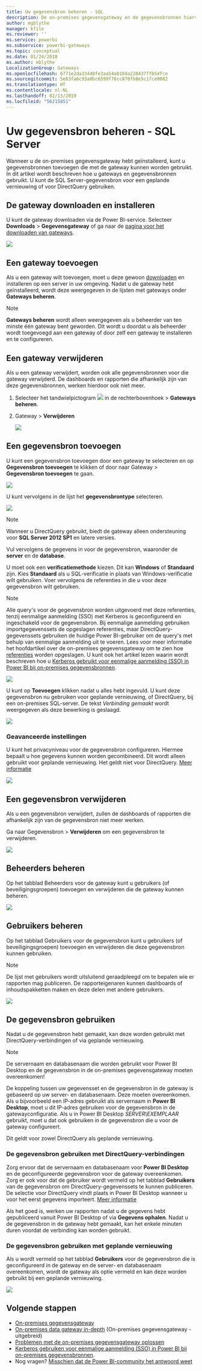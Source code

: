 ```yaml
---
title: Uw gegevensbron beheren - SQL
description: De on-premises gegevensgateway en de gegevensbronnen hiervoor beheren.
author: mgblythe
manager: kfile
ms.reviewer: ''
ms.service: powerbi
ms.subservice: powerbi-gateways
ms.topic: conceptual
ms.date: 01/24/2018
ms.author: mblythe
LocalizationGroup: Gateways
ms.openlocfilehash: 6771e2da33448fe3aa54a0184a220437ffb54fce
ms.sourcegitcommit: 5e83fa6c93a0bc6599f76cc070fb0e5c1fce0082
ms.translationtype: HT
ms.contentlocale: nl-NL
ms.lasthandoff: 02/13/2019
ms.locfileid: "56215851"
---
```

# <a name="manage-your-data-source---sql-server"></a>Uw gegevensbron beheren - SQL Server
Wanneer u de on-premises gegevensgateway hebt geïnstalleerd, kunt u gegevensbronnen toevoegen die met de gateway kunnen worden gebruikt. In dit artikel wordt beschreven hoe u gateways en gegevensbronnen gebruikt. U kunt de SQL Server-gegevensbron voor een geplande vernieuwing of voor DirectQuery gebruiken.

## <a name="download-and-install-the-gateway"></a>De gateway downloaden en installeren
U kunt de gateway downloaden via de Power BI-service. Selecteer **Downloads** > **Gegevensgateway** of ga naar de [pagina voor het downloaden van gateways](https://go.microsoft.com/fwlink/?LinkId=698861).

![](media/service-gateway-enterprise-manage-sql/powerbi-download-data-gateway.png)

## <a name="add-a-gateway"></a>Een gateway toevoegen
Als u een gateway wilt toevoegen, moet u deze gewoon [downloaden](https://go.microsoft.com/fwlink/?LinkId=698861) en installeren op een server in uw omgeving. Nadat u de gateway hebt geïnstalleerd, wordt deze weergegeven in de lijsten met gateways onder **Gateways beheren**.

> [!NOTE]
> **Gateways beheren** wordt alleen weergegeven als u beheerder van ten minste één gateway bent geworden. Dit wordt u doordat u als beheerder wordt toegevoegd aan een gateway of door zelf een gateway te installeren en te configureren.
> 
> 

## <a name="remove-a-gateway"></a>Een gateway verwijderen
Als u een gateway verwijdert, worden ook alle gegevensbronnen voor die gateway verwijderd.  De dashboards en rapporten die afhankelijk zijn van deze gegevensbronnen, werken hierdoor ook niet meer.

1. Selecteer het tandwielpictogram ![](media/service-gateway-enterprise-manage-sql/pbi_gearicon.png) in de rechterbovenhoek > **Gateways beheren**.
2. Gateway > **Verwijderen**
   
   ![](media/service-gateway-enterprise-manage-sql/datasourcesettings7.png)

## <a name="add-a-data-source"></a>Een gegevensbron toevoegen
U kunt een gegevensbron toevoegen door een gateway te selecteren en op **Gegevensbron toevoegen** te klikken of door naar Gateway > **Gegevensbron toevoegen** te gaan.

![](media/service-gateway-enterprise-manage-sql/datasourcesettings1.png)

U kunt vervolgens in de lijst het **gegevensbrontype** selecteren.

![](media/service-gateway-enterprise-manage-sql/datasourcesettings2.png)

> [!NOTE]
> Wanneer u DirectQuery gebruikt, biedt de gateway alleen ondersteuning voor **SQL Server 2012 SP1** en latere versies.
> 
> 

Vul vervolgens de gegevens in voor de gegevensbron, waaronder de **server** en de **database**.  

U moet ook een **verificatiemethode** kiezen.  Dit kan **Windows** of **Standaard** zijn.  Kies **Standaard** als u SQL-verificatie in plaats van Windows-verificatie wilt gebruiken. Voer vervolgens de referenties in die u voor deze gegevensbron wilt gebruiken.

> [!NOTE]
> Alle query's voor de gegevensbron worden uitgevoerd met deze referenties, tenzij eenmalige aanmelding (SSO) met Kerberos is geconfigureerd en ingeschakeld voor de gegevensbron. Bij eenmalige aanmelding gebruiken importgegevenssets de opgeslagen referenties, maar DirectQuery-gegevenssets gebruiken de huidige Power BI-gebruiker om de query's met behulp van eenmalige aanmelding uit te voeren. Lees voor meer informatie het hoofdartikel over de on-premises gegevensgateway om te zien hoe [referenties](service-gateway-onprem.md#credentials) worden opgeslagen. U kunt ook het artikel lezen waarin wordt beschreven hoe u [Kerberos gebruikt voor eenmalige aanmelding (SSO) in Power BI bij on-premises gegevensbronnen](service-gateway-sso-kerberos.md).
> 
> 

![](media/service-gateway-enterprise-manage-sql/datasourcesettings3.png)

U kunt op **Toevoegen** klikken nadat u alles hebt ingevuld.  U kunt deze gegevensbron nu gebruiken voor geplande vernieuwing, of DirectQuery, bij een on-premises SQL-server. De tekst *Verbinding gemaakt* wordt weergegeven als deze bewerking is geslaagd.

![](media/service-gateway-enterprise-manage-sql/datasourcesettings4.png)

### <a name="advanced-settings"></a>Geavanceerde instellingen
U kunt het privacyniveau voor de gegevensbron configureren. Hiermee bepaalt u hoe gegevens kunnen worden gecombineerd. Dit wordt alleen gebruikt voor geplande vernieuwing. Het geldt niet voor DirectQuery. [Meer informatie](https://support.office.com/article/Privacy-levels-Power-Query-CC3EDE4D-359E-4B28-BC72-9BEE7900B540)

![](media/service-gateway-enterprise-manage-sql/datasourcesettings9.png)

## <a name="remove-a-data-source"></a>Een gegevensbron verwijderen
Als u een gegevensbron verwijdert, zullen de dashboards of rapporten die afhankelijk zijn van de gegevensbron niet meer werken.  

Ga naar Gegevensbron > **Verwijderen** om een gegevensbron te verwijderen.

![](media/service-gateway-enterprise-manage-sql/datasourcesettings6.png)

## <a name="manage-administrators"></a>Beheerders beheren
Op het tabblad Beheerders voor de gateway kunt u gebruikers (of beveiligingsgroepen) toevoegen en verwijderen die de gateway kunnen beheren.

![](media/service-gateway-enterprise-manage-sql/datasourcesettings8.png)

## <a name="manage-users"></a>Gebruikers beheren
Op het tabblad Gebruikers voor de gegevensbron kunt u gebruikers (of beveiligingsgroepen) toevoegen en verwijderen die deze gegevensbron kunnen gebruiken.

> [!NOTE]
> De lijst met gebruikers wordt uitsluitend geraadpleegd om te bepalen wie er rapporten mag publiceren. De rapporteigenaren kunnen dashboards of inhoudspakketten maken en deze delen met andere gebruikers.
> 
> 

![](media/service-gateway-enterprise-manage-sql/datasourcesettings5.png)

## <a name="using-the-data-source"></a>De gegevensbron gebruiken
Nadat u de gegevensbron hebt gemaakt, kan deze worden gebruikt met DirectQuery-verbindingen of via geplande vernieuwing.

> [!NOTE]
> De servernaam en databasenaam die worden gebruikt voor Power BI Desktop en de gegevensbron in de on-premises gegevensgateway moeten overeenkomen!
> 
> 

De koppeling tussen uw gegevensset en de gegevensbron in de gateway is gebaseerd op uw server- en databasenaam. Deze moeten overeenkomen. Als u bijvoorbeeld een IP-adres gebruikt als servernaam in **Power BI Desktop**, moet u dit IP-adres gebruiken voor de gegevensbron in de gatewayconfiguratie. Als u in Power BI Desktop *SERVER\EXEMPLAAR* gebruikt, moet u dat ook gebruiken in de gegevensbron die u voor de gateway configureert.

Dit geldt voor zowel DirectQuery als geplande vernieuwing.

### <a name="using-the-data-source-with-directquery-connections"></a>De gegevensbron gebruiken met DirectQuery-verbindingen
Zorg ervoor dat de servernaam en databasenaam voor **Power BI Desktop** en de geconfigureerde gegevensbron voor de gateway overeenkomen. Zorg er ook voor dat de gebruiker wordt vermeld op het tabblad **Gebruikers** van de gegevensbron om DirectQuery-gegevenssets te kunnen publiceren. De selectie voor DirectQuery vindt plaats in Power BI Desktop wanneer u voor het eerst gegevens importeert. [Meer informatie](desktop-use-directquery.md)

Als het goed is, werken uw rapporten nadat u de gegevens hebt gepubliceerd vanuit Power BI Desktop of via **Gegevens ophalen**. Nadat u de gegevensbron in de gateway hebt gemaakt, kan het enkele minuten duren voordat de verbinding kan worden gebruikt.

### <a name="using-the-data-source-with-scheduled-refresh"></a>De gegevensbron gebruiken met geplande vernieuwing
Als u wordt vermeld op het tabblad **Gebruikers** voor de gegevensbron die is geconfigureerd in de gateway en de server- en databasenaam overeenkomen, wordt de gateway als optie vermeld en kan deze worden gebruikt bij een geplande vernieuwing.

![](media/service-gateway-enterprise-manage-sql/powerbi-gateway-enterprise-schedule-refresh.png)

## <a name="next-steps"></a>Volgende stappen
* [On-premises gegevensgateway](service-gateway-onprem.md)  
* [On-premises data gateway in-depth](service-gateway-onprem-indepth.md) (On-premises gegevensgateway - uitgebreid)  
* [Problemen met de on-premises gegevensgateway oplossen](service-gateway-onprem-tshoot.md)
* [Kerberos gebruiken voor eenmalige aanmelding (SSO) in Power BI bij on-premises gegevensbronnen](service-gateway-sso-kerberos.md). 
* Nog vragen? [Misschien dat de Power BI-community het antwoord weet](http://community.powerbi.com/)

